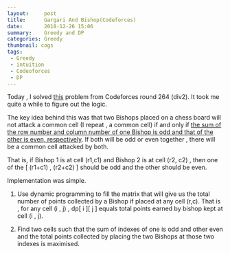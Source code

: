 ```yaml
---
layout:     post
title:      Gargari And Bishop(Codeforces)
date:       2018-12-26 15:06
summary:    Greedy and DP
categories: Greedy
thumbnail: cogs
tags:
 - Greedy
 - intuition
 - Codeoforces
 - DP
---
```


Today , I solved [this](https://codeforces.com/contest/463/problem/C) problem from Codeforces round 264 (div2).
It took me quite a while to figure out the logic.

The key idea behind this was that two Bishops placed on a chess board will not attack a common cell (I repeat , a common cell) 
if and only if <ins>the sum of the row number and column number of one Bishop is odd and that of the other is even, respectively</ins>. If both will be odd or even together , there will be a common cell attacked by both.

That is, if Bishop 1 is at cell (r1,c1) and Bishop 2 is at cell (r2, c2)  , then one of the [ (r1+c1) , (r2+c2) ] should be odd 
and the other should be even.


Implementation was simple.

1. Use dynamic programming to fill the matrix that will give us the total number of points collected by a Bishop if placed at any cell    (r,c). That is , for any cell (i , j) , dp[ i ][ j ] equals total points earned by bishop kept at cell (i , j).

2. Find two cells such that the sum of indexes of one is odd and other even and the total points collected by placing the two Bishops at those  two indexes is maximised.



